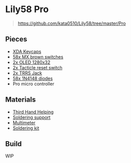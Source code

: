 # Lily58 Pro
> https://github.com/kata0510/Lily58/tree/master/Pro

## Pieces

- [XDA Keycaps](https://pt.aliexpress.com/item/1005005732144367.html?spm=a2g0o.order_list.order_list_main.10.21efcaa4NiG0BN&gatewayAdapt=glo2bra)
- [58x MX brown switches](https://pt.aliexpress.com/item/1005005818790193.html?spm=a2g0o.order_list.order_list_main.26.21efcaa4NiG0BN&gatewayAdapt=glo2bra)
- [2x OLED 1280x32](https://pt.aliexpress.com/item/1005005281308478.html?spm=a2g0o.order_list.order_list_main.37.21efcaa4NiG0BN&gatewayAdapt=glo2bra)
- [2x Tacticle reset switch](https://pt.aliexpress.com/item/4000919620987.html?spm=a2g0o.order_list.order_list_main.52.21efcaa4NiG0BN&gatewayAdapt=glo2bra)
- [2x TRRS Jack](https://pt.aliexpress.com/item/1005003763657242.html?spm=a2g0o.order_list.order_list_main.58.21efcaa4NiG0BN&gatewayAdapt=glo2bra)
- [58x 1N4148 diodes](https://pt.aliexpress.com/item/1005005707644429.html?spm=a2g0o.order_list.order_list_main.123.21efcaa4NiG0BN&gatewayAdapt=glo2bra)
- Pro micro controller

## Materials
- [Third Hand Helping](https://pt.aliexpress.com/item/1005005667374721.html?spm=a2g0o.order_list.order_list_main.99.21efcaa4NiG0BN&gatewayAdapt=glo2bra)
- [Soldering support](https://pt.aliexpress.com/item/1005005278951986.html?spm=a2g0o.order_list.order_list_main.93.21efcaa4NiG0BN&gatewayAdapt=glo2bra)
- [Multimeter](https://pt.aliexpress.com/item/1005005623873006.html?spm=a2g0o.order_list.order_list_main.75.21efcaa4NiG0BN&gatewayAdapt=glo2bra)
- [Soldering kit](https://pt.aliexpress.com/item/1005005904735089.html?spm=a2g0o.order_list.order_list_main.159.21efcaa4NiG0BN&gatewayAdapt=glo2bra)

## Build
WIP
